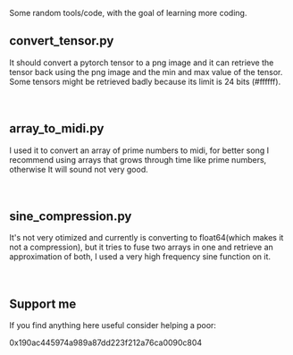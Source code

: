 
Some random tools/code, with the goal of learning more coding.
<br>
## convert_tensor.py
It should convert a pytorch tensor to a png image and it can retrieve the tensor back using the png image and the min and max value of the tensor. Some tensors might be retrieved badly because its limit is 24 bits (#ffffff).
<br>
<br>
<br>
## array_to_midi.py
I used it to convert an array of prime numbers to midi, for better song I recommend using arrays that grows through time like prime numbers, otherwise It will sound not very good.
<br>
<br>
<br>
## sine_compression.py
It's not very otimized and currently is converting to float64(which makes it not a compression), but it tries to fuse two arrays in one and retrieve an approximation of both, I used a very high frequency sine function on it.
<br>
<br>
<br>
## Support me
If you find anything here useful consider helping a poor:

0x190ac445974a989a87dd223f212a76ca0090c804
